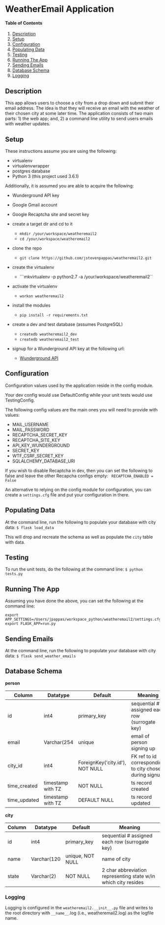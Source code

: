 # WeatherEmail Application

#### Table of Contents

1. [Description](#description)
2. [Setup](#setup)
3. [Configuration](#configuration)
4. [Populating Data](#populating-data)
5. [Testing](#testing)
6. [Running The App](#running-the-app)
7. [Sending Emails](#sending-emails)
8. [Database Schema](#database-schema)
9. [Logging](#logging)

## Description

This app allows users to choose a city from a drop down and submit their email address.
The idea is that they will receive an email with the weather of their chosen city at some later time.
The application consists of two main parts: 1) the web app; and, 2) a command line utility to send users emails with weather updates.


## Setup
These instructions assume you are using the following:
* virtualenv
* virtualenvwrapper
* postgres database
* Python 3 (this project used 3.6.1)

Additionally, it is assumed you are able to acquire the following:
* Wunderground API key
* Google Gmail account
* Google Recaptcha site and secret key


* create a target dir and cd to it
    * ```mkdir /your/workspace/weatheremail2```
    * ```cd /your/workspace/weatheremail2```
* clone the repo
    * ```git clone https://github.com/jstevenpappas/weatheremail2.git```
* create the virtualenv
    * ```mkvirtualenv -p python2.7 -a /your/workspace/weatheremail2``
* activate the virtualenv
    * ```workon weatheremail2```
* install the modules
    * ```pip install -r requirements.txt```
* create a dev and test database (assumes PostgreSQL)
    * ```createdb weatheremail2_dev```
    * ```createdb weatheremail2_test```
* signup for a Wunderground API key at the following url:
    * [Wunderground API](https://www.wunderground.com/weather/api/)




## Configuration

Configuration values used by the application reside in the config module.

Your dev config would use DefaultConfig while your unit tests would use TestingConfig.

The following config values are the main ones you will need to provide with values:

* MAIL_USERNAME
* MAIL_PASSWORD
* RECAPTCHA_SECRET_KEY
* RECAPTCHA_SITE_KEY
* API_KEY_WUNDERGROUND
* SECRET_KEY
* WTF_CSRF_SECRET_KEY
* SQLALCHEMY_DATABASE_URI

If you wish to disable Recaptcha in dev, then you can set the following to false and leave the other Recapcha configs empty:
``` RECAPTCHA_ENABLED = False```

An alternative to relying on the config module for configuration, you can create a ```settings.cfg``` file and  put your configuration in there.


## Populating Data

At the command line, run the following to populate your database with city data:
```$ flask load_data```

This will drop and recreate the schema as well as populate the ```city``` table with data.


## Testing

To run the unit tests, do the following at the command line:
```$ python tests.py```

## Running The App
Assuming you have done the above, you can set the following at the command line:

```
export APP_SETTINGS=/Users/jpappas/workspace_python/weatheremail2/settings.cfg
export FLASK_APP=run.py
```

## Sending Emails

At the command line, run the following to populate your database with city data:
```$ flask send_weather_emails```

## Database Schema

**person**

| Column     | Datatype | Default | Meaning |
| ---      | ---       | ---     | ---      |
|id | int4 | primary_key |  sequential # assigned each row (surrogate key)          |
|email | Varchar(254 | unique |  email of person signing up      |
|city_id | int4 | ForeignKey('city.id'), NOT NULL |  FK ref to id corresponding to city chosen during signup      |
|time_created | timestamp with TZ | NOT NULL |  ts record created    |
|time_updated | timestamp with TZ | DEFAULT NULL |  ts record updated     |


**city**

| Column     | Datatype | Default | Meaning |
| ---      | ---       | ---     | ---      |
|id | int4 | primary_key |  sequential # assigned each row (surrogate key)          |
|name | Varchar(120 | unique, NOT NULL |  name of city     |
|state | Varchar(2) | NOT NULL | 2 char abbreviation representing state w/in which city resides      |


### Logging

Logging is configured in the ```weatheremail2.__init__.py``` file and writes to the root directory with ```__name__```.log (i.e., weatheremail2.log) as the logfile name. 


